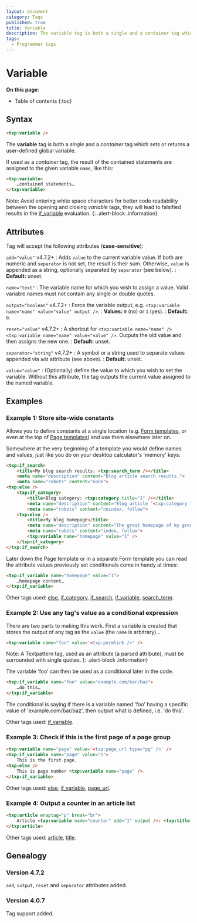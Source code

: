 ```yaml
---
layout: document
category: Tags
published: true
title: Variable
description: The variable tag is both a single and a container tag which sets or returns a user-defined global variable.
tags:
  - Programmer tags
---
```


# Variable

**On this page**:

* Table of contents
{:toc}

## Syntax

~~~ html
<txp:variable />
~~~

The **variable** tag is both a *single* and a *container* tag which sets or returns a user-defined global variable.

If used as a *container* tag, the result of the contained statements are assigned to the given variable `name`, like this:

~~~ html
<txp:variable>
    …contained statements…
</txp:variable>
~~~

Note: Avoid entering white space characters for better code readability between the opening and closing *variable* tags, they will lead to falsified results in the [if_variable](if_variable) evaluation.
{: .alert-block .information}

## Attributes

Tag will accept the following attributes (**case-sensitive**):

`add="value"` <span class="footnote warning">v4.7.2+</span>
: Adds `value` to the current variable value. If both are numeric and `separator` is not set, the result is their sum. Otherwise, `value` is appended as a string, optionally separated by `separator` (see below).
: **Default:** unset.

`name="text"`
: The variable name for which you wish to assign a value. Valid variable names must not contain any single or double quotes.

`output="boolean"` <span class="footnote warning">v4.7.2+</span>
: Force the variable output, e.g. `<txp:variable name="name" value="value" output />`.
: **Values:** `0` (no) or `1` (yes).
: **Default:** `0`.

`reset="value"` <span class="footnote warning">v4.7.2+</span>
: A shortcut for `<txp:variable name="name" /><txp:variable name="name" value="value" />`. Outputs the old value and then assigns the new one.
: **Default:** unset.

`separator="string"` <span class="footnote warning">v4.7.2+</span>
: A symbol or a string used to separate values appended via `add` attribute (see above).
: **Default:** unset.

`value="value"`
: (Optionally) define the value to which you wish to set the variable. Without this attribute, the tag outputs the current value assigned to the named variable.

## Examples

### Example 1: Store site-wide constants

Allows you to define constants at a single location (e.g. [Form templates](/themes/form-templates-explained), or even at the top of [Page templates](/themes/page-templates-explained)) and use them elsewhere later on.

Somewhere at the very beginning of a template you would define names and values, just like you do on your desktop calculator's 'memory' keys:

~~~ html
<txp:if_search>
    <title>My blog search results: <txp:search_term /></title>
    <meta name="description" content="Blog article search results.">
    <meta name="robots" content="none">
<txp:else />
    <txp:if_category>
        <title>Blog category: <txp:category title="1" /></title>
        <meta name="description" content="Blog article ‘<txp:category title="1" />’ category archive.">
        <meta name="robots" content="noindex, follow">
    <txp:else />
        <title>My blog homepage</title>
        <meta name="description" content="The great homepage of my great blog.">
        <meta name="robots" content="index, follow">
        <txp:variable name="homepage" value="1" />
    </txp:if_category>
</txp:if_search>
~~~

Later down the Page template or in a separate Form template you can read the attribute values previously set conditionals come in handy at times:

~~~ html
<txp:if_variable name="homepage" value="1">
    …homepage content…
</txp:if_variable>
~~~

Other tags used: [else](else), [if_category](if_category), [if_search](if_search), [if_variable](if_variable), [search_term](search_term).

### Example 2: Use any tag's value as a conditional expression

There are two parts to making this work. First a variable is created that stores the output of any tag as the `value` (the `name` is arbitrary)…

~~~ html
<txp:variable name="foo" value='<txp:permlink />' />
~~~

Note: A Textpattern tag, used as an attribute (a parsed attribute), must be surrounded with single quotes.
{: .alert-block .information}

The variable 'foo' can then be used as a conditional later in the code.

~~~ html
<txp:if_variable name="foo" value="example.com/bar/baz">
    …do this…
</txp:if_variable>
~~~

The conditional is saying if there is a variable named 'foo' having a specific value of 'example.com/bar/baz', then output what is defined, i.e. 'do this'.

Other tags used: [if_variable](if_variable).

### Example 3: Check if this is the first page of a page group

~~~ html
<txp:variable name="page" value='<txp:page_url type="pg" />' />
<txp:if_variable name="page" value="1">
    This is the first page.
<txp:else />
    This is page number <txp:variable name="page" />.
</txp:if_variable>
~~~

Other tags used: [else](else), [if_variable](if_variable), [page_url](page_url).

### Example 4: Output a counter in an article list

~~~ html
<txp:article wraptag="p" break="br">
    Article <txp:variable name="counter" add="1" output />: <txp:title />
</txp:article>
~~~

Other tags used: [article](article), [title](title).

## Genealogy

### Version 4.7.2

`add`, `output`, `reset` and `separator` attributes added.

### Version 4.0.7

Tag support added.
